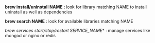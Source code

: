 **brew install/uninstall NAME** : look for library matching NAME to install uninstall as well as dependencies

**brew search NAME** : look for available libraries matching NAME

*brew services start/stop/restart SERVICE_NAME** : manage services like mongod or nginx or redis


